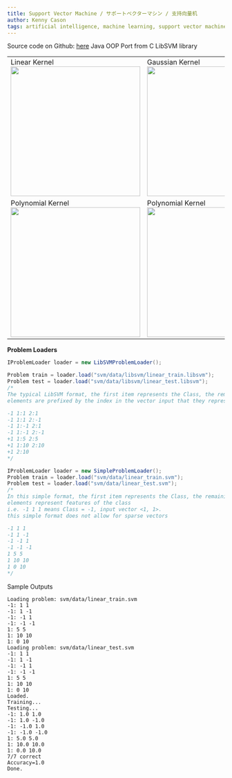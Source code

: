 ```yaml
---
title: Support Vector Machine / サポートベクターマシン / 支持向量机
author: Kenny Cason
tags: artificial intelligence, machine learning, support vector machine, サポートベクターマシン, 支持向量机
---
```


Source code on Github: <a href="https://github.com/kennycason/supportvectormachine" target="blank">here</a>
Java OOP Port from C LibSVM library

<table width="600px">
<tr>
<td>
Linear Kernel
<img src="https://raw.github.com/kennycason/supportvectormachine/master/save/svm_linear.png" width="300"/>
</td>
<td>
Gaussian Kernel
<img src="https://raw.github.com/kennycason/supportvectormachine/master/save/svm_gaussian.png" width="300"/>
</td>
</tr>
<tr>
<td>
Polynomial Kernel
<img src="https://raw.github.com/kennycason/supportvectormachine/master/save/svm_polynomial.png" width="300"/>
</td>
<td>
Polynomial Kernel
<img src="https://raw.github.com/kennycason/supportvectormachine/master/save/svm_polynomial2.png" width="300"/>
</td>
</tr>
</table>


**Problem Loaders**

```java
IProblemLoader loader = new LibSVMProblemLoader();

Problem train = loader.load("svm/data/libsvm/linear_train.libsvm");
Problem test = loader.load("svm/data/libsvm/linear_test.libsvm");
/*
The typical LibSVM format, the first item represents the Class, the remaining
elements are prefixed by the index in the vector input that they represent

-1 1:1 2:1
-1 1:1 2:-1
-1 1:-1 2:1
-1 1:-1 2:-1
+1 1:5 2:5
+1 1:10 2:10
+1 2:10
*/

IProblemLoader loader = new SimpleProblemLoader();
Problem train = loader.load("svm/data/linear_train.svm");
Problem test = loader.load("svm/data/linear_test.svm");
/*
In this simple format, the first item represents the Class, the remaining
elements represent features of the class
i.e. -1 1 1 means Class = -1, input vector <1, 1>.
this simple format does not allow for sparse vectors

-1 1 1
-1 1 -1
-1 -1 1
-1 -1 -1
1 5 5
1 10 10
1 0 10
*/

```

Sample Outputs

```{.numberLines startFrom="1"}
Loading problem: svm/data/linear_train.svm
-1: 1 1
-1: 1 -1
-1: -1 1
-1: -1 -1
1: 5 5
1: 10 10
1: 0 10
Loading problem: svm/data/linear_test.svm
-1: 1 1
-1: 1 -1
-1: -1 1
-1: -1 -1
1: 5 5
1: 10 10
1: 0 10
Loaded.
Training...
Testing...
-1: 1.0 1.0
-1: 1.0 -1.0
-1: -1.0 1.0
-1: -1.0 -1.0
1: 5.0 5.0
1: 10.0 10.0
1: 0.0 10.0
7/7 correct
Accuracy=1.0
Done.
```
